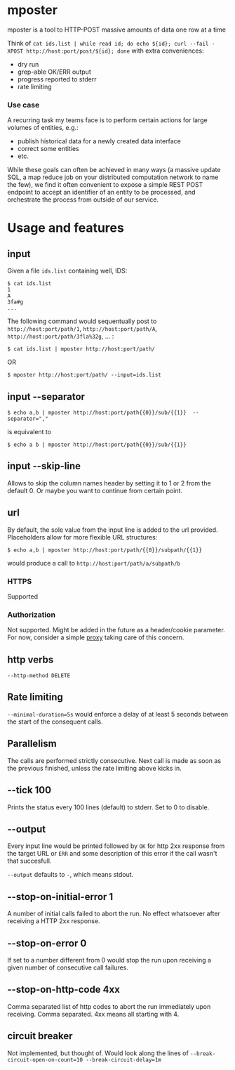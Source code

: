 # mposter

mposter is a tool to HTTP-POST massive amounts of data one row at a time

Think of `cat ids.list | while read id; do echo ${id}; curl --fail -XPOST http://host:port/post/${id}; done` with extra conveniences: 

* dry run
* grep-able OK/ERR output
* progress reported to stderr 
* rate limiting

### Use case

A recurring task my teams face is to perform certain actions for large volumes of entities, e.g.: 

* publish historical data for a newly created data interface
* correct some entities
* etc. 

While these goals can often be achieved in many ways (a massive update SQL, a map reduce job on your distributed computation network to name the few), we find it often convenient to expose a simple REST POST endpoint to accept an identifier of an entity to be processed, and orchestrate the process from outside of our service. 

# Usage and features

## input

Given a file `ids.list` containing well, IDS: 

````
$ cat ids.list
1
A
3fa#g
...
````

The following command would sequentually post to `http://host:port/path/1`, `http://host:port/path/A`, `http://host:port/path/3fla%32g`, ... :

````
$ cat ids.list | mposter http://host:port/path/
````
OR 

````
$ mposter http://host:port/path/ --input=ids.list
````

## input --separator 

````
$ echo a,b | mposter http://host:port/path{{0}}/sub/{{1}}  --separator=","
````

is equivalent to 

````
$ echo a b | mposter http://host:port/path{{0}}/sub/{{1}}
````

## input --skip-line

Allows to skip the column names header by setting it to 1 or 2 from the default 0. Or maybe you want to continue from certain point.

## url 

By default, the sole value from the input line is added to the url provided. Placeholders allow for more flexible URL structures: 

````
$ echo a,b | mposter http://host:port/path/{{0}}/subpath/{{1}}
````

would produce a call to `http://host:port/path/a/subpath/b`

### HTTPS 

Supported

### Authorization 

Not supported. Might be added in the future as a header/cookie parameter. For now, consider a simple [proxy](https://golang.org/pkg/net/http/httputil/#NewSingleHostReverseProxy) taking care of this concern.

## http verbs

`--http-method DELETE`

## Rate limiting

`--minimal-duration=5s` would enforce a delay of at least 5 seconds between the start of the consequent calls. 

## Parallelism 

The calls are performed strictly consecutive. Next call is made as soon as the previous finished, unless the rate limiting above kicks in.

## --tick 100

Prints the status every 100 lines (default) to stderr. Set to 0 to disable.

## --output

Every input line would be printed followed by `OK` for http 2xx response from the target URL or `ERR` and some description of this error if the call wasn't that succesfull. 

`--output` defaults to `-`, which means stdout. 

## --stop-on-initial-error 1

A number of initial calls failed to abort the run. No effect whatsoever after receiving a HTTP 2xx response.

## --stop-on-error 0

If set to a number different from 0 would stop the run upon receiving a given number of consecutive call failures.

## --stop-on-http-code 4xx

Comma separated list of http codes to abort the run immediately upon receiving. Comma separated. 4xx means all starting with 4. 

## circuit breaker

Not implemented, but thought of. Would look along the lines of `--break-circuit-open-on-count=10 --break-circuit-delay=1m`

